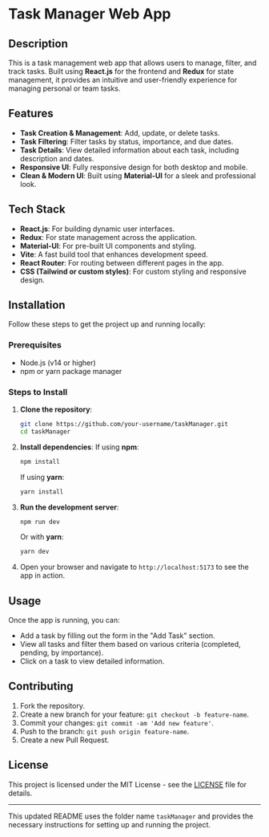 # Task Manager Web App

## Description
This is a task management web app that allows users to manage, filter, and track tasks. Built using **React.js** for the frontend and **Redux** for state management, it provides an intuitive and user-friendly experience for managing personal or team tasks.

## Features
- **Task Creation & Management**: Add, update, or delete tasks.
- **Task Filtering**: Filter tasks by status, importance, and due dates.
- **Task Details**: View detailed information about each task, including description and dates.
- **Responsive UI**: Fully responsive design for both desktop and mobile.
- **Clean & Modern UI**: Built using **Material-UI** for a sleek and professional look.

## Tech Stack
- **React.js**: For building dynamic user interfaces.
- **Redux**: For state management across the application.
- **Material-UI**: For pre-built UI components and styling.
- **Vite**: A fast build tool that enhances development speed.
- **React Router**: For routing between different pages in the app.
- **CSS (Tailwind or custom styles)**: For custom styling and responsive design.

## Installation

Follow these steps to get the project up and running locally:

### Prerequisites
- Node.js (v14 or higher)
- npm or yarn package manager

### Steps to Install

1. **Clone the repository**:
   ```bash
   git clone https://github.com/your-username/taskManager.git
   cd taskManager
   ```

2. **Install dependencies**:
   If using **npm**:
   ```bash
   npm install
   ```

   If using **yarn**:
   ```bash
   yarn install
   ```

3. **Run the development server**:
   ```bash
   npm run dev
   ```

   Or with **yarn**:
   ```bash
   yarn dev
   ```

4. Open your browser and navigate to `http://localhost:5173` to see the app in action.

## Usage
Once the app is running, you can:
- Add a task by filling out the form in the "Add Task" section.
- View all tasks and filter them based on various criteria (completed, pending, by importance).
- Click on a task to view detailed information.

## Contributing
1. Fork the repository.
2. Create a new branch for your feature: `git checkout -b feature-name`.
3. Commit your changes: `git commit -am 'Add new feature'`.
4. Push to the branch: `git push origin feature-name`.
5. Create a new Pull Request.

## License
This project is licensed under the MIT License - see the [LICENSE](LICENSE) file for details.

---

This updated README uses the folder name `taskManager` and provides the necessary instructions for setting up and running the project.
